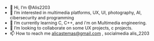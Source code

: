 - 👋 Hi, I’m @Alis2203
- 👀 I’m interested in multimedia platforms, UX, UI, photography, AI, cibersecurity and programming 
- 🌱 I’m currently learning C, C++, and i'm on Multimedia engineering.
- 💞️ I’m looking to collaborate on some UX projects, c projects.
- 📫 How to reach me alicastemas@gmail.com , socialmedia alis_2203

<!---
Alis2203/Alis2203 is a ✨ special ✨ repository because its `README.md` (this file) appears on your GitHub profile.
You can click the Preview link to take a look at your changes.
--->
